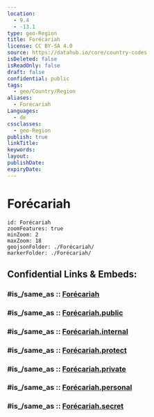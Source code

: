 ```yaml
---
location:
  - 9.4
  - -13.1
type: geo-Region
title: Forécariah
license: CC BY-SA 4.0
source: https://datahub.io/core/country-codes
isDeleted: false
isReadOnly: false
draft: false
confidential: public
tags:
  - geo/Country/Region
aliases:
  - Forécariah
Languages:
  - de
cssclasses:
  - geo-Region
publish: true
linkTitle:
keywords:
layout:
publishDate:
expiryDate:
---
```


# Forécariah

```leaflet
id: Forécariah
zoomFeatures: true 
minZoom: 2 
maxZoom: 18
geojsonFolder: ./Forécariah/
markerFolder: ./Forécariah/
```


## Confidential Links & Embeds: 

### #is_/same_as :: [Forécariah](/_Standards/Earth/Continent/Africa/Africa~West/Guinea/Regions~Guinea/Kindia/counties~Kindia/Forécariah.md) 

### #is_/same_as :: [Forécariah.public](/_public/Earth/Continent/Africa/Africa~West/Guinea/Regions~Guinea/Kindia/counties~Kindia/Forécariah.public.md) 

### #is_/same_as :: [Forécariah.internal](/_internal/Earth/Continent/Africa/Africa~West/Guinea/Regions~Guinea/Kindia/counties~Kindia/Forécariah.internal.md) 

### #is_/same_as :: [Forécariah.protect](/_protect/Earth/Continent/Africa/Africa~West/Guinea/Regions~Guinea/Kindia/counties~Kindia/Forécariah.protect.md) 

### #is_/same_as :: [Forécariah.private](/_private/Earth/Continent/Africa/Africa~West/Guinea/Regions~Guinea/Kindia/counties~Kindia/Forécariah.private.md) 

### #is_/same_as :: [Forécariah.personal](/_personal/Earth/Continent/Africa/Africa~West/Guinea/Regions~Guinea/Kindia/counties~Kindia/Forécariah.personal.md) 

### #is_/same_as :: [Forécariah.secret](/_secret/Earth/Continent/Africa/Africa~West/Guinea/Regions~Guinea/Kindia/counties~Kindia/Forécariah.secret.md)

